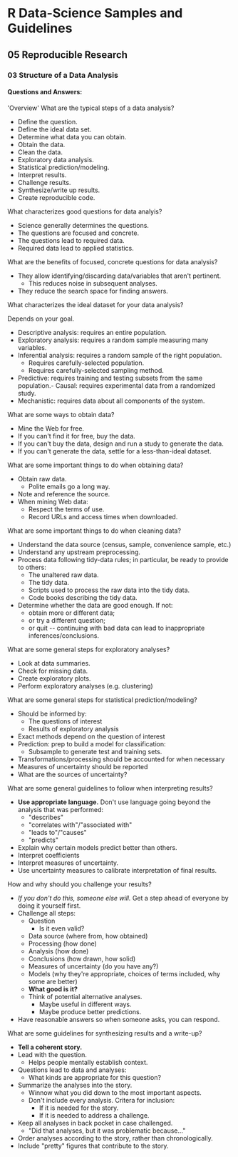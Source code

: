 # R Data-Science Samples and Guidelines
## 05 Reproducible Research
### 03 Structure of a Data Analysis
#### Questions and Answers:


'Overview'
What are the typical steps of a data analysis?

- Define the question.
- Define the ideal data set.
- Determine what data you can obtain.
- Obtain the data.
- Clean the data.
- Exploratory data analysis.
- Statistical prediction/modeling.
- Interpret results.
- Challenge results.
- Synthesize/write up results.
- Create reproducible code.



What characterizes good questions for data analyis?

- Science generally determines the questions.
- The questions are focused and concrete.
- The questions lead to required data.
- Required data lead to applied statistics.



What are the benefits of focused, concrete questions for data analysis?

- They allow identifying/discarding data/variables that aren't pertinent.
    - This reduces noise in subsequent analyses.
- They reduce the search space for finding answers.



What characterizes the ideal dataset for your data analysis?

Depends on your goal.

- Descriptive analysis: requires an entire population.
- Exploratory analysis: requires a random sample measuring many variables.
- Inferential analysis: requires a random sample of the right population.
    - Requires carefully-selected population.
    - Requires carefully-selected sampling method.
- Predictive: requires training and testing subsets from the same population.- Causal: requires experimental data from a randomized study.
- Mechanistic: requires data about all components of the system.



What are some ways to obtain data?

- Mine the Web for free.
- If you can't find it for free, buy the data.
- If you can't buy the data, design and run a study to generate the data.
- If you can't generate the data, settle for a less-than-ideal dataset.


What are some important things to do when obtaining data?

- Obtain raw data.
    - Polite emails go a long way.
- Note and reference the source.
- When mining Web data:
    - Respect the terms of use.
    - Record URLs and access times when downloaded.



What are some important things to do when cleaning data?

- Understand the data source (census, sample, convenience sample, etc.)
- Understand any upstream preprocessing.
- Process data following tidy-data rules; in particular, be ready to provide to others:
    - The unaltered raw data.
    - The tidy data.
    - Scripts used to process the raw data into the tidy data.
    - Code books describing the tidy data.
- Determine whether the data are good enough. If not:
    - obtain more or different data;
    - or try a different question;
    - or quit -- continuing with bad data can lead to inappropriate inferences/conclusions.



What are some general steps for exploratory analyses?

- Look at data summaries.
- Check for missing data.
- Create exploratory plots.
- Perform exploratory analyses (e.g. clustering)



What are some general steps for statistical prediction/modeling?

- Should be informed by:
  - The questions of interest
  - Results of exploratory analysis
- Exact methods depend on the question of interest
- Prediction: prep to build a model for classification:
	- Subsample to generate test and training sets.
- Transformations/processing should be accounted for when necessary
- Measures of uncertainty should be reported
- What are the sources of uncertainty?



What are some general guidelines to follow when interpreting results?

- **Use appropriate language.** Don't use language going beyond the analysis that was performed:
  - "describes"
  - "correlates with"/"associated with"
  - "leads to"/"causes"
  - "predicts"
- Explain why certain models predict better than others.
- Interpret coefficients
- Interpret measures of uncertainty.
- Use uncertainty measures to calibrate interpretation of final results.



How and why should you challenge your results?

- _If you don't do this, someone else will._ Get a step ahead of everyone by doing it yourself first.
- Challenge all steps:
  - Question
    - Is it even valid?
  - Data source (where from, how obtained)
  - Processing (how done)
  - Analysis (how done)
  - Conclusions (how drawn, how solid)
  - Measures of uncertainty (do you have any?)
  - Models (why they're appropriate, choices of terms included, why some are better)
  - **What good is it?**
  - Think of potential alternative analyses.
    - Maybe useful in different ways.
    - Maybe produce better predictions.
- Have reasonable answers so when someone asks, you can respond.



What are some guidelines for synthesizing results and a write-up?

- **Tell a coherent story.**
- Lead with the question.
  - Helps people mentally establish context.
- Questions lead to data and analyses:
  - What kinds are appropriate for this question?
- Summarize the analyses into the story.
	- Winnow what you did down to the most important aspects.
  - Don't include every analysis. Critera for inclusion:
    - If it is needed for the story.
    - If it is needed to address a challenge.
- Keep all analyses in back pocket in case challenged.
  - "Did that analyses, but it was problematic because..."
- Order analyses according to the story, rather than chronologically.
- Include "pretty" figures that contribute to the story.

